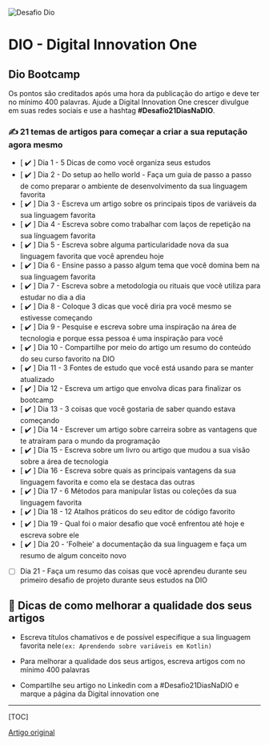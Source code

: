 ![Desafio Dio](C:\Workspace\DIO_Bootcamps\BootCamps\Desafio21Dias21Artigos\Image\Desafio21Dias21Artigos.png)

# DIO - Digital Innovation One

## Dio Bootcamp

Os pontos são creditados após uma hora da publicação do artigo e deve ter no mínimo 400 palavras. Ajude a Digital Innovation One crescer divulgue em suas redes sociais e use a hashtag **#Desafio21DiasNaDIO**.

### ✍ 21 temas de artigos para começar a criar a sua reputação agora mesmo

- [  :heavy_check_mark: ]  Dia 1 - 5 Dicas de como você organiza seus estudos
- [  :heavy_check_mark: ]  Dia 2 - Do setup ao hello world - Faça um guia de passo a passo de como preparar o ambiente de desenvolvimento da sua linguagem favorita
- [  :heavy_check_mark: ]  Dia 3 - Escreva um artigo sobre os principais tipos de variáveis da sua linguagem favorita
- [  :heavy_check_mark: ]  Dia 4 - Escreva sobre como trabalhar com laços de repetição na sua línguagem favorita
- [  :heavy_check_mark: ]  Dia 5 - Escreva sobre alguma particularidade nova da sua linguagem favorita que você aprendeu hoje
- [  :heavy_check_mark: ]  Dia 6 - Ensine passo a passo algum tema que você domina bem na sua linguagem favorita
- [  :heavy_check_mark: ]  Dia 7 - Escreva sobre a metodologia ou rituais que você utiliza para estudar no dia a dia
- [  :heavy_check_mark: ]  Dia 8 - Coloque 3 dicas que você diria pra você mesmo se estivesse começando
- [  :heavy_check_mark: ]  Dia 9 - Pesquise e escreva sobre uma inspiração na área de tecnologia e porque essa pessoa é uma inspiração para você
- [  :heavy_check_mark: ]  Dia 10 - Compartilhe por meio do artigo um resumo do conteúdo do seu curso favorito na DIO
- [  :heavy_check_mark: ]  Dia 11 - 3 Fontes de estudo que você está usando para se manter atualizado
- [  :heavy_check_mark: ]  Dia 12 - Escreva um artigo que envolva dicas para finalizar os bootcamp
- [  :heavy_check_mark: ]  Dia 13 - 3 coisas que você gostaria de saber quando estava começando
- [  :heavy_check_mark: ]  Dia 14 -  Escrever um artigo sobre carreira sobre as vantagens que te atraíram para o mundo da programação
- [  :heavy_check_mark: ]  Dia 15 - Escreva sobre um livro ou artigo que mudou a sua visão sobre a área de tecnologia
- [  :heavy_check_mark: ]  Dia 16 - Escreva sobre quais as principais vantagens da sua linguagem favorita e como ela se destaca das outras
- [  :heavy_check_mark: ]  Dia 17 - 6 Métodos para manipular listas ou coleções da sua linguagem favorita
- [  :heavy_check_mark: ]  Dia 18 - 12 Atalhos práticos do seu editor de código favorito
- [  :heavy_check_mark: ]  Dia 19 - Qual foi o maior desafio que você enfrentou até hoje e escreva sobre ele
- [  :heavy_check_mark: ]  Dia 20 - 'Folheie' a documentação da sua linguagem e faça um resumo de algum conceito novo
- [ ]  Dia 21 - Faça um resumo das coisas que você aprendeu durante seu primeiro desafio de projeto durante seus estudos na DIO


## 🦾 Dicas de como melhorar a qualidade dos seus artigos

- Escreva títulos chamativos e de possível especifique a sua linguagem favorita nele`(ex: Aprendendo sobre variáveis em Kotlin)`

- Para melhorar a qualidade dos seus artigos, escreva artigos com no mínimo 400 palavras

- Compartilhe seu artigo no Linkedin com a #Desafio21DiasNaDIO e marque a página da Digital innovation one

  

---



[TOC]

[Artigo original](https://www.notion.so/Desafio-DIO-21-dias-de-artigos-para-come-ar-a-criar-sua-marca-pessoal-9bb7c0b2b7bc4facb43ae875cba400cd)
